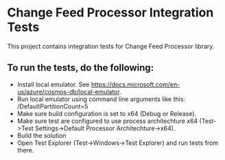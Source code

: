 # Change Feed Processor Integration Tests
This project contains integration tests for Change Feed Processor library.

## To run the tests, do the following:
* Install local emulator. See https://docs.microsoft.com/en-us/azure/cosmos-db/local-emulator.
* Run local emulator using command line arguments like this: /DefaultPartitionCount=5
* Make sure build configuration is set to x64 (Debug or Release).
* Make sure test are configured to use process architechture x64 (Test->Test Settings->Default Processor Architechture->x64).
* Build the solution
* Open Test Explorer (Test->Windows->Test Explorer) and run tests from there.
